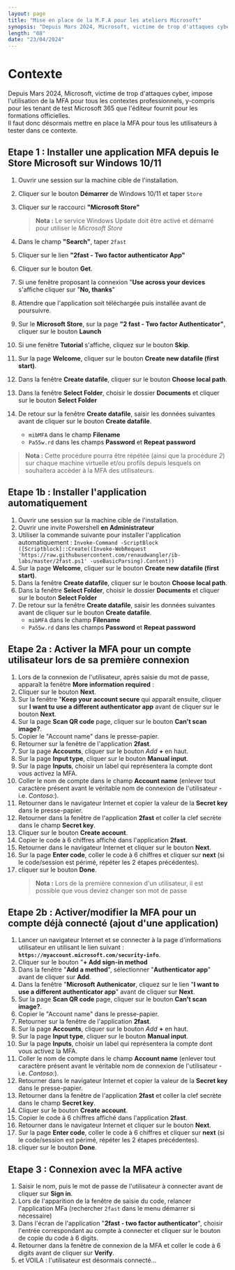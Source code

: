```yaml
---
layout: page
title: "Mise en place de la M.F.A pour les ateliers Microsoft"
synopsis: "Depuis Mars 2024, Microsoft, victime de trop d'attaques cyber, impose l'utilisation de la MFA pour tous les contextes professionnels, y-compris pour les tenant de test Microsoft 365 que l'éditeur fournit pour les formations officielles. Il faut donc désormais mettre en place la MFA pour tous les utilisateurs à tester dans ce contexte."
length: "08"
date: "23/04/2024"
---
```

# Contexte
Depuis Mars 2024, Microsoft, victime de trop d'attaques cyber, impose l'utilisation de la MFA pour tous les contextes professionnels, y-compris pour les tenant de test Microsoft 365 que l'éditeur fournit pour les formations officielles.  
Il faut donc désormais mettre en place la MFA pour tous les utilisateurs à tester dans ce contexte.

## Etape 1 : Installer une application MFA depuis le Store Microsoft sur Windows 10/11
1. Ouvrir une session sur la machine cible de l'installation.
1. Cliquer sur le bouton **Démarrer** de Windows 10/11 et taper ```Store```
1. Cliquer sur le raccourci **"Microsoft Store"**   
    >**Nota :** Le service Windows Update doit être activé et démarré pour utiliser le *Microsoft Store*  

1. Dans le champ **"Search"**, taper ```2fast```
1. Cliquer sur le lien **"2fast - Two factor authenticator App"**
1. Cliquer sur le bouton **Get**.
1. Si une fenêtre proposant la connexion "**Use across your devices** s'affiche cliquer sur "**No, thanks**"
1. Attendre que l'application soit téléchargée puis installée avant de poursuivre.
1. Sur le **Microsoft Store**, sur la page **"2 fast - Two factor Authenticator"**, cliquer sur le bouton **Launch**
1. Si une fenêtre **Tutorial** s'affiche, cliquez sur le bouton **Skip**.
1. Sur la page **Welcome**, cliquer sur le bouton **Create new datafile (first start)**.
1. Dans la fenêtre **Create datafile**, cliquer sur le bouton **Choose local path**.
1. Dans la fenêtre **Select Folder**, choisir le dossier **Documents** et cliquer sur le bouton **Select Folder**
1. De retour sur la fenêtre **Create datafile**, saisir les données suivantes avant de cliquer sur le bouton **Create datafile**.
    - ```mibMFA``` dans le champ **Filename**
    - ```Pa55w.rd``` dans les champs **Password** et **Repeat password**

>**Nota :** Cette procédure pourra être répétée (ainsi que la procédure *2*) sur chaque machine virtuelle et/ou profils depuis lesquels on souhaitera accèder à la MFA des utilisateurs.

## Etape 1b : Installer l'application automatiquement
1. Ouvrir une session sur la machine cible de l'installation.
1. Ouvrir une invite Powershell **en Administrateur**
1. Utiliser la commande suivante pour installer l'application automatiquement : 
    ```Invoke-Command -ScriptBlock ([Scriptblock]::Create((Invoke-WebRequest 'https://raw.githubusercontent.com/renaudwangler/ib-labs/master/2fast.ps1' -useBasicParsing).Content))```
1. Sur la page **Welcome**, cliquer sur le bouton **Create new datafile (first start)**.
1. Dans la fenêtre **Create datafile**, cliquer sur le bouton **Choose local path**.
1. Dans la fenêtre **Select Folder**, choisir le dossier **Documents** et cliquer sur le bouton **Select Folder**
1. De retour sur la fenêtre **Create datafile**, saisir les données suivantes avant de cliquer sur le bouton **Create datafile**.
    - ```mibMFA``` dans le champ **Filename**
    - ```Pa55w.rd``` dans les champs **Password** et **Repeat password**

## Etape 2a : Activer la MFA pour un compte utilisateur lors de sa première connexion
1. Lors de la connexion de l'utilisateur, après saisie du mot de passe, apparaît la fenêtre **More information required** :
1. Cliquer sur le bouton **Next**.
1. Sur la fenêtre "**Keep your account secure** qui apparaît ensuite, cliquer sur **I want tu use a different authenticator app** avant de cliquer sur le bouton **Next**.
1. Sur la page **Scan QR code** page, cliquer sur le bouton **Can't scan image?**.
1. Copier le "Account name" dans le presse-papier.
1. Retourner sur la fenêtre de l'application **2fast**.
1. Sur la page **Accounts**, cliquer sur le bouton *Add* **+** en haut.
1. Sur la page **Input type**, cliquer sur le bouton **Manual input**.
1. Sur la page **Inputs**, choisir un label qui représentera la compte dont vous activez la MFA.
1. Coller le nom de compte dans le champ **Account name** (enlever tout caractère présent avant le véritable nom de connexion de l'utilisateur - i.e. *Contoso:*).
1. Retourner dans le navigateur Internet et copier la valeur de la **Secret key** dans le presse-papier.
1. Retourner dans la fenêtre de l'application **2fast** et coller la clef secrète dans le champ **Secret key**.
1. Cliquer sur le bouton **Create account**.
1. Copier le code à 6 chiffres affiché dans l'application **2fast**.
1. Retourner dans le navigateur Internet et cliquer sur le bouton **Next**.
1. Sur la page **Enter code**, coller le code à 6 chiffres et cliquer sur **next** (si le code/session est périmé, répéter les 2 étapes précédentes).
1. cliquer sur le bouton **Done**.
    >**Nota :** Lors de la première connexion d'un utilisateur, il est possible que vous deviez changer son mot de passe

## Etape 2b : Activer/modifier la MFA pour un compte déjà connecté (ajout d'une application)
1. Lancer un navigateur Internet et se connecter à la page d'informations utilisateur en utilisant le lien suivant : **```https://myaccount.microsoft.com/security-info```**.  
1. Cliquer sur le bouton "**+ Add sign-in method**
1. Dans la fenêtre "**Add a method**", sélectionner "**Authenticator app**" avant de cliquer sur **Add**.
1. Dans la fenêtre "**Microsoft Authenicator**, cliquez sur le lien "**I want to use a different authenticator app**" avant de cliquer sur **Next**.
1. Sur la page **Scan QR code** page, cliquer sur le bouton **Can't scan image?**.
1. Copier le "Account name" dans le presse-papier.
1. Retourner sur la fenêtre de l'application **2fast**.
1. Sur la page **Accounts**, cliquer sur le bouton *Add* **+** en haut.
1. Sur la page **Input type**, cliquer sur le bouton **Manual input**.
1. Sur la page **Inputs**, choisir un label qui représentera la compte dont vous activez la MFA.
1. Coller le nom de compte dans le champ **Account name** (enlever tout caractère présent avant le véritable nom de connexion de l'utilisateur - i.e. *Contoso:*).
1. Retourner dans le navigateur Internet et copier la valeur de la **Secret key** dans le presse-papier.
1. Retourner dans la fenêtre de l'application **2fast** et coller la clef secrète dans le champ **Secret key**.
1. Cliquer sur le bouton **Create account**.
1. Copier le code à 6 chiffres affiché dans l'application **2fast**.
1. Retourner dans le navigateur Internet et cliquer sur le bouton **Next**.
1. Sur la page **Enter code**, coller le code à 6 chiffres et cliquer sur **next** (si le code/session est périmé, répéter les 2 étapes précédentes).
1. cliquer sur le bouton **Done**.

## Etape 3 : Connexion avec la MFA active
1. Saisir le nom, puis le mot de passe de l'utilisateur à connecter avant de cliquer sur **Sign in**.
1. Lors de l'apparition de la fenêtre de saisie du code, relancer l'application MFa (rechercher ```2fast``` dans le menu démarrer si nécessaire)
1. Dans l'écran de l'application "**2fast - two factor authenticator**", choisir l'entrée correspondant au compte à connecter et cliquer sur le bouton de copie du code à 6 digits.
1. Retourner dans la fenêtre de connexion de la MFA et coller le code à 6 digits avant de cliquer sur **Verify**.
1. et VOILA : l'utilisateur est désormais connecté...